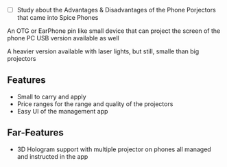 - [ ] Study about the Advantages & Disadvantages of the Phone Porjectors that came into Spice Phones

An OTG or EarPhone pin like small device that can project the screen of the phone
PC USB version available as well

A heavier version available with laser lights, but still, smalle than big projectors

## Features
- Small to carry and apply
- Price ranges for the range and quality of the projectors
- Easy UI of the management app

## Far-Features
- 3D Hologram support with multiple projector on phones all managed and instructed in the app 